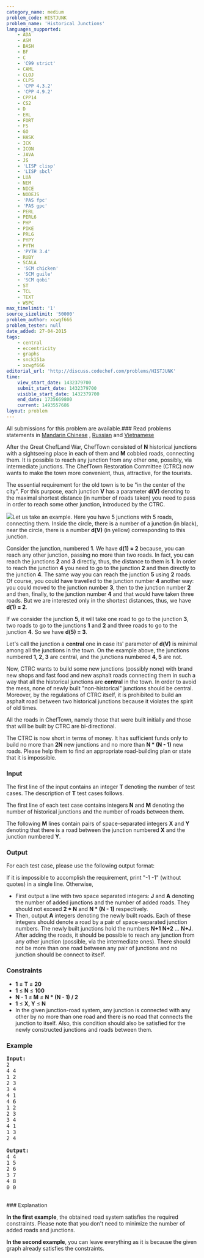 ```yaml
---
category_name: medium
problem_code: HISTJUNK
problem_name: 'Historical Junctions'
languages_supported:
    - ADA
    - ASM
    - BASH
    - BF
    - C
    - 'C99 strict'
    - CAML
    - CLOJ
    - CLPS
    - 'CPP 4.3.2'
    - 'CPP 4.9.2'
    - CPP14
    - CS2
    - D
    - ERL
    - FORT
    - FS
    - GO
    - HASK
    - ICK
    - ICON
    - JAVA
    - JS
    - 'LISP clisp'
    - 'LISP sbcl'
    - LUA
    - NEM
    - NICE
    - NODEJS
    - 'PAS fpc'
    - 'PAS gpc'
    - PERL
    - PERL6
    - PHP
    - PIKE
    - PRLG
    - PYPY
    - PYTH
    - 'PYTH 3.4'
    - RUBY
    - SCALA
    - 'SCM chicken'
    - 'SCM guile'
    - 'SCM qobi'
    - ST
    - TCL
    - TEXT
    - WSPC
max_timelimit: '1'
source_sizelimit: '50000'
problem_author: xcwgf666
problem_tester: null
date_added: 27-04-2015
tags:
    - central
    - eccentricity
    - graphs
    - snck151a
    - xcwgf666
editorial_url: 'http://discuss.codechef.com/problems/HISTJUNK'
time:
    view_start_date: 1432379700
    submit_start_date: 1432379700
    visible_start_date: 1432379700
    end_date: 1735669800
    current: 1493557686
layout: problem
---
```

All submissions for this problem are available.###  Read problems statements in [Mandarin Chinese](http://www.codechef.com/download/translated/SNCK151A/mandarin/HISTJUNK.pdf) , [Russian](http://www.codechef.com/download/translated/SNCK151A/russian/HISTJUNK.pdf) and [Vietnamese](http://www.codechef.com/download/translated/SNCK151A/vietnamese/HISTJUNK.pdf)

After the Great ChefLand War, ChefTown consisted of **N** historical junctions with a sightseeing place in each of them and **M** cobbled roads, connecting them. It is possible to reach any junction from any other one, possibly, via intermediate junctions. The ChefTown Restoration Committee (CTRC) now wants to make the town more convenient, thus, attractive, for the tourists.

The essential requirement for the old town is to be "in the center of the city". For this purpose, each junction **V** has a parameter **d(V)** denoting to the maximal shortest distance (in number of roads taken) you need to pass in order to reach some other junction, introduced by the CTRC.

![](http://codechef.com/download/histjunk_pic.jpg)Let us take an example. Here you have 5 junctions with 5 roads, connecting them. Inside the circle, there is a number of a junction (in black), near the circle, there is a number **d(V)** (in yellow) corresponding to this junction.

Consider the junction, numbered **1**. We have **d(1) = 2** because, you can reach any other junction, passing no more than two roads. In fact, you can reach the junctions **2** and **3** directly, thus, the distance to them is **1**. In order to reach the junction **4** you need to go to the junction **2** and then directly to the junction **4**. The same way you can reach the junction **5** using **2** roads. Of course, you could have travelled to the junction number **4** another way: you could moved to the junction number **3**, then to the junction number **2** and then, finally, to the junction number **4** and that would have taken three roads. But we are interested only in the shortest distances, thus, we have **d(1) = 2**.

If we consider the junction **5**, it will take one road to go to the junction **3**, two roads to go to the junctions **1** and **2** and three roads to go to the junction **4**. So we have **d(5) = 3**.

Let's call the junction a **central** one in case its' parameter of **d(V)** is minimal among all the junctions in the town. On the example above, the junctions numbered **1, 2, 3** are central, and the junctions numbered **4, 5** are not.

Now, CTRC wants to build some new junctions (possibly none) with brand new shops and fast food and new asphalt roads connecting them in such a way that all the historical junctions are **central** in the town. In order to avoid the mess, none of newly built "non-historical" junctions should be central. Moreover, by the regulations of CTRC itself, it is prohibited to build an asphalt road between two historical junctions because it violates the spirit of old times.

All the roads in ChefTown, namely those that were built initially and those that will be built by CTRC are bi-directional.

The CTRC is now short in terms of money. It has sufficient funds only to build no more than **2N** new junctions and no more than **N \* (N - 1)** new roads. Please help them to find an appropriate road-building plan or state that it is impossible.

### Input

The first line of the input contains an integer **T** denoting the number of test cases. The description of **T** test cases follows.

The first line of each test case contains integers **N** and **M** denoting the number of historical junctions and the number of roads between them.

The following **M** lines contain pairs of space-separated integers **X** and **Y** denoting that there is a road between the junction numbered **X** and the junction numbered **Y**.

### Output

For each test case, please use the following output format:

If it is impossible to accomplish the requirement, print "-1 -1" (without quotes) in a single line. Otherwise,

- First output a line with two space separated integers: **J** and **A** denoting the number of added junctions and the number of added roads. They should not exceed **2 \* N** and **N \* (N - 1)** respectively.
- Then, output **A** integers denoting the newly built roads. Each of these integers should denote a road by a pair of space-separated junction numbers. The newly built junctions hold the numbers **N+1** **N+2** ... **N+J**. After adding the roads, it should be possible to reach any junction from any other junction (possible, via the intermediate ones). There should not be more than one road between any pair of junctions and no junction should be connect to itself.

### Constraints

- **1** ≤ **T** ≤ **20**
- **1** ≤ **N** ≤ **100**
- **N - 1** ≤ **M** ≤ **N \* (N - 1) / 2**
- **1** ≤ **X, Y** ≤ **N**
- In the given junction-road system, any junction is connected with any other by no more than one road and there is no road that connects the junction to itself. Also, this condition should also be satisfied for the newly constructed junctions and roads between them.

### Example

<pre><b>Input:</b>
2
4 4
1 2
2 3
3 4
4 1
4 6
1 2
2 3
3 4
4 1
1 3
2 4

<b>Output:</b>
4 4
1 5
2 6
3 7
4 8
0 0

</pre>### Explanation
**In the first example**, the obtained road system satisfies the required constraints. Please note that you don't need to minimize the number of added roads and junctions.

**In the second example**, you can leave everything as it is because the given graph already satisfies the constraints.
